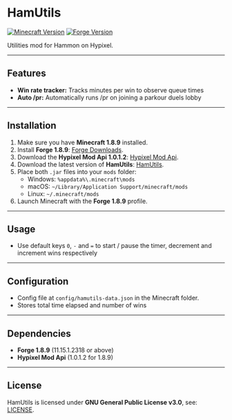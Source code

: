 # HamUtils

[![Minecraft Version](https://img.shields.io/badge/Minecraft-1.8.9-blue)](https://www.minecraft.net/en-us)
[![Forge Version](https://img.shields.io/badge/Forge-11.15.1.2318-green)](https://files.minecraftforge.net/net/minecraftforge/forge/index_1.8.9.html)

Utilities mod for Hammon on Hypixel.

---

## Features

- **Win rate tracker:** Tracks minutes per win to observe queue times
- **Auto /pr:** Automatically runs /pr on joining a parkour duels lobby

---

## Installation

1. Make sure you have **Minecraft 1.8.9** installed.
2. Install **Forge 1.8.9**: [Forge Downloads](https://files.minecraftforge.net/net/minecraftforge/forge/index_1.8.9.html).
3. Download the **Hypixel Mod Api 1.0.1.2**: [Hypixel Mod Api](https://modrinth.com/mod/hypixel-mod-api/versions).
4. Download the latest version of **HamUtils**: [HamUtils](https://github.com/Shadowmachete/HamUtils/releases).
5. Place both `.jar` files into your `mods` folder:
    - Windows: `%appdata%\.minecraft\mods`
    - macOS: `~/Library/Application Support/minecraft/mods`
    - Linux: `~/.minecraft/mods`
6. Launch Minecraft with the **Forge 1.8.9** profile.

---

## Usage

- Use default keys `0`, `-` and `=` to start / pause the timer, decrement and increment wins respectively
 
---

## Configuration

- Config file at `config/hamutils-data.json` in the Minecraft folder.
- Stores total time elapsed and number of wins

---

## Dependencies

- **Forge 1.8.9** (11.15.1.2318 or above)
- **Hypixel Mod Api** (1.0.1.2 for 1.8.9)

---

## License

HamUtils is licensed under **GNU General Public License v3.0**, see: [LICENSE](LICENSE).
